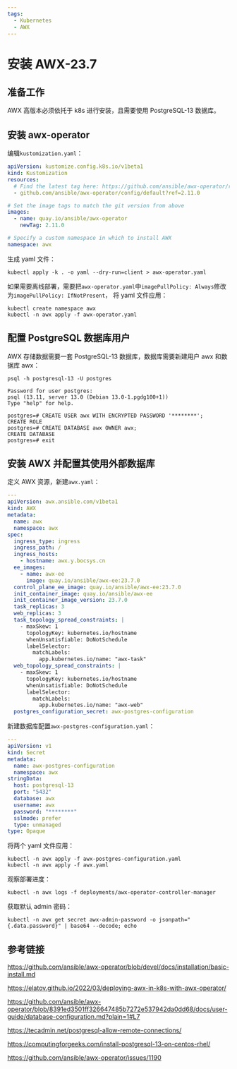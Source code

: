 ```yaml
---
tags:
  - Kubernetes
  - AWX
---
```


# 安装 AWX-23.7

## 准备工作

AWX 高版本必须依托于 k8s 进行安装，且需要使用 PostgreSQL-13 数据库。

## 安装 awx-operator

编辑`kustomization.yaml`：

```yaml
apiVersion: kustomize.config.k8s.io/v1beta1
kind: Kustomization
resources:
  # Find the latest tag here: https://github.com/ansible/awx-operator/releases
  - github.com/ansible/awx-operator/config/default?ref=2.11.0

# Set the image tags to match the git version from above
images:
  - name: quay.io/ansible/awx-operator
    newTag: 2.11.0

# Specify a custom namespace in which to install AWX
namespace: awx
```

生成 yaml 文件：

```
kubectl apply -k . -o yaml --dry-run=client > awx-operator.yaml
```

如果需要离线部署，需要把`awx-operator.yaml`中`imagePullPolicy: Always`修改为`imagePullPolicy: IfNotPresent`，
将 yaml 文件应用：

```
kubectl create namespace awx
kubectl -n awx apply -f awx-operator.yaml
```

## 配置 PostgreSQL 数据库用户

AWX 存储数据需要一套 PostgreSQL-13 数据库，数据库需要新建用户 awx 和数据库 awx：

```
psql -h postgresql-13 -U postgres
```

```
Password for user postgres:
psql (13.11, server 13.0 (Debian 13.0-1.pgdg100+1))
Type "help" for help.

postgres=# CREATE USER awx WITH ENCRYPTED PASSWORD '********';
CREATE ROLE
postgres=# CREATE DATABASE awx OWNER awx;
CREATE DATABASE
postgres=# exit
```

## 安装 AWX 并配置其使用外部数据库

定义 AWX 资源，新建`awx.yaml`：

```yaml
---
apiVersion: awx.ansible.com/v1beta1
kind: AWX
metadata:
  name: awx
  namespace: awx
spec:
  ingress_type: ingress
  ingress_path: /
  ingress_hosts:
    - hostname: awx.y.bocsys.cn
  ee_images:
    - name: awx-ee
      image: quay.io/ansible/awx-ee:23.7.0
  control_plane_ee_image: quay.io/ansible/awx-ee:23.7.0
  init_container_image: quay.io/ansible/awx-ee
  init_container_image_version: 23.7.0
  task_replicas: 3
  web_replicas: 3
  task_topology_spread_constraints: |
    - maxSkew: 1
      topologyKey: kubernetes.io/hostname
      whenUnsatisfiable: DoNotSchedule
      labelSelector:
        matchLabels:
          app.kubernetes.io/name: "awx-task"
  web_topology_spread_constraints: |
    - maxSkew: 1
      topologyKey: kubernetes.io/hostname
      whenUnsatisfiable: DoNotSchedule
      labelSelector:
        matchLabels:
          app.kubernetes.io/name: "awx-web"
  postgres_configuration_secret: awx-postgres-configuration
```

新建数据库配置`awx-postgres-configuration.yaml`：

```yaml
---
apiVersion: v1
kind: Secret
metadata:
  name: awx-postgres-configuration
  namespace: awx
stringData:
  host: postgresql-13
  port: "5432"
  database: awx
  username: awx
  password: "********"
  sslmode: prefer
  type: unmanaged
type: Opaque
```

将两个 yaml 文件应用：

```
kubectl -n awx apply -f awx-postgres-configuration.yaml
kubectl -n awx apply -f awx.yaml
```

观察部署进度：

```
kubectl -n awx logs -f deployments/awx-operator-controller-manager
```

获取默认 admin 密码：

```
kubectl -n awx get secret awx-admin-password -o jsonpath="{.data.password}" | base64 --decode; echo
```

## 参考链接

https://github.com/ansible/awx-operator/blob/devel/docs/installation/basic-install.md

https://elatov.github.io/2022/03/deploying-awx-in-k8s-with-awx-operator/

https://github.com/ansible/awx-operator/blob/8391ed3501ff326647485b7272e537942da0dd68/docs/user-guide/database-configuration.md?plain=1#L7

https://tecadmin.net/postgresql-allow-remote-connections/

https://computingforgeeks.com/install-postgresql-13-on-centos-rhel/

https://github.com/ansible/awx-operator/issues/1190
